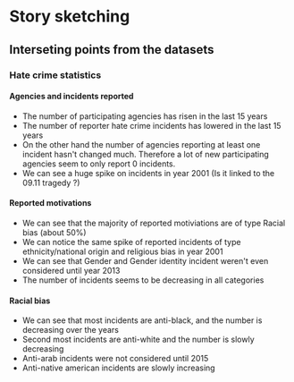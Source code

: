 # Story sketching 

## Interseting points from the datasets

### Hate crime statistics

#### Agencies and incidents reported

- The number of participating agencies has risen in the last 15 years
- The number of reporter hate crime incidents has lowered in the last 15 years
- On the other hand the number of agencies reporting at least one incident hasn't changed much. Therefore a lot of new participating agencies seem to only report 0 incidents.
- We can see a huge spike on incidents in year 2001 (Is it linked to the 09.11 tragedy ?)

#### Reported motivations

- We can see that the majority of reported motiviations are of type Racial bias (about 50%)
- We can notice the same spike of reported incidents of type ethnicity/national origin and religious bias in year 2001
- We can see that Gender and Gender identity incident weren't even considered until year 2013
- The number of incidents seems to be decreasing in all categories

#### Racial bias

- We can see that most incidents are anti-black, and the number is decreasing over the years
- Second most incidents are anti-white and the number is slowly decreasing
- Anti-arab incidents were not considered until 2015
- Anti-native american incidents are slowly increasing